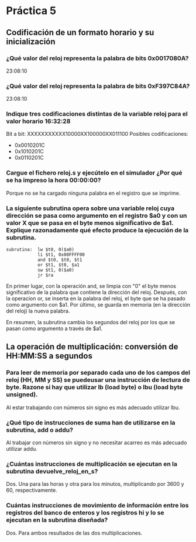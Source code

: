 # Práctica 5

## Codificación de un formato horario y su inicialización

### ¿Qué valor del reloj representa la palabra de bits 0x0017080A?

23:08:10

### ¿Qué valor del reloj representa la palabra de bits 0xF397C84A?

23:08:10

### Indique tres codificaciones distintas de la variable reloj para el valor horario 16:32:28

Bit a bit: XXXXXXXXXXX10000XX100000XX011100
Posibles codificaciones:
- 0x0010201C
- 0x1010201C
- 0x0110201C

### Cargue el fichero reloj.s y ejecútelo en el simulador ¿Por qué se ha impreso la hora 00:00:00?

Porque no se ha cargado ninguna palabra en el registro que se imprime.

### La siguiente subrutina opera sobre una variable reloj cuya dirección se pasa como argumento en el registro $a0 y con un valor X que se pasa en el byte menos significativo de $a1. Explique razonadamente qué efecto produce la ejecución de la subrutina.

```
subrutina:  lw $t0, 0($a0)
            li $t1, 0x00FFFF00
            and $t0, $t0, $t1
            or $t1, $t0, $a1
            sw $t1, 0($a0)
            jr $ra
```

En primer lugar, con la operación and, se limpia con "0" el byte menos significativo de la palabra que contiene la dirección del reloj.
Después, con la operacion or, se inserta en la palabra del reloj, el byte que se ha pasado como argumento con $a1.
Por último, se guarda en memoria (en la dirección del reloj) la nueva palabra.

En resumen, la subrutina cambia los segundos del reloj por los que se pasan como argumento a través de $a1.

## La operación de multiplicación: conversión de HH:MM:SS a segundos

### Para leer de memoria por separado cada uno de los campos del reloj (HH, MM y SS) se puedeusar una instrucción de lectura de byte. Razone si hay que utilizar lb (load byte) o lbu (load byte unsigned).

Al estar trabajando con números sin signo es más adecuado utilizar lbu.

### ¿Qué tipo de instrucciones de suma han de utilizarse en la subrutina, add o addu?

Al trabajar con números sin signo y no necesitar acarreo es más adecuado utilizar addu.

### ¿Cuántas instrucciones de multiplicación se ejecutan en la subrutina devuelve_reloj_en_s?

Dos. Una para las horas y otra para los minutos, multiplicando por 3600 y 60, respectivamente.

### Cuántas instrucciones de movimiento de información entre los registros del banco de enteros y los registros hi y lo se ejecutan en la subrutina diseñada?

Dos. Para ambos resultados de las dos multiplicaciones.